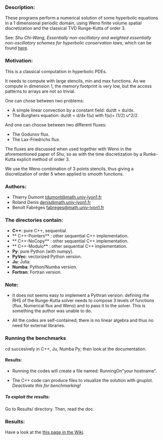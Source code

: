 ### Description:

These programs perform a numerical solution of some hyperbolic
 equations in a 1 dimensional periodic domain, using Weno 
 finite volume spatial discretization and the classical TVD
 Runge-Kutta of order 3.
 
See:
_Shu Chi-Wang,_
_Essentially non-oscillatory and weighted essentially non-oscillatory schemes
for hyperbolic conservation laws_, which can be found [here](https://ntrs.nasa.gov/archive/nasa/casi.ntrs.nasa.gov/19980007543.pdf).


### Motivation:

This is a classical computation in hyperbolic PDEs.

It needs to compute with large stencils, min and max functions. As we
compute in dimension 1, the memory footprint is very low, but the access patterns to
arrays are not so trivial.

One can chose between two problems:

* A simple linear convection by a constant field: du/dt = du/dx.
* The Burghers equation:  du/dt = d/dx f(u)  with f(u)= (1/2) u^2/2.

And one can choose between two different fluxes:

* The Godunov flux.
* The Lax-Friedrichs flux.

The fluxes are discussed when used together with Weno in the
aforementioned paper of _Shu_, so as with the time discretization by a
Runke-Kutta explicit method of order 3.

We use the Weno combination of 3 points stencils, thus giving a
discretization of order 5 when applied to smooth functions.

### Authors:

- Thierry Dumont   tdumont@math.univ-lyon1.fr
- Roland Denis     denis@math.univ-lyon1.fr
- Benoît Fabrèges  fabreges@math.univ-lyon1.fr

### The directories contain:

- **C++**:      pure C++, sequential.
- ** C++-Pointers**  :  other sequential C++ implementation.
- ** C++-NoCopy**  :  other sequential C++ implementation.
- ** C++-Modulo**  :  other sequential C++ implementation.
- **Py**:       pure Python (with numpy).
- **PyVec**:    vectorized Python version.
- **Ju**:       Ĵulia.
- **Numba**:    Python/Numba version.
- **Fortran**:  Fortran version.

### Note:

* It does not seems easy to implement a Pythran version: defining rhe
  RHS of the Runge-Kutta solver needs to compose 3 levels of functions
  (flux, Numerical flux and Weno) and to pass it to the solver. This
  is something the author was unable to do.

* All the codes are self-contained; there is no linear algebra and thus
no need for external libraries.



### Running the benchmarks

cd succesively in C++, Ju, Numba Py; then look at the documentation.

#### Results:

* Running the codes  will create a file named:  RunningOn"your
hostname".

* The C++ code can produce files to visualize the solution with
gnuplot. _Deactivate this for benchmarking!_ 

##### To exploit the results:

Go to Results/ directory. Then, read the doc.

### Results:
Have a look at the  [this page in the Wiki](https://github.com/Thierry-Dumont/BenchmarksPythonJuliaAndCo/wiki/4-The-Weno-benchmark).
